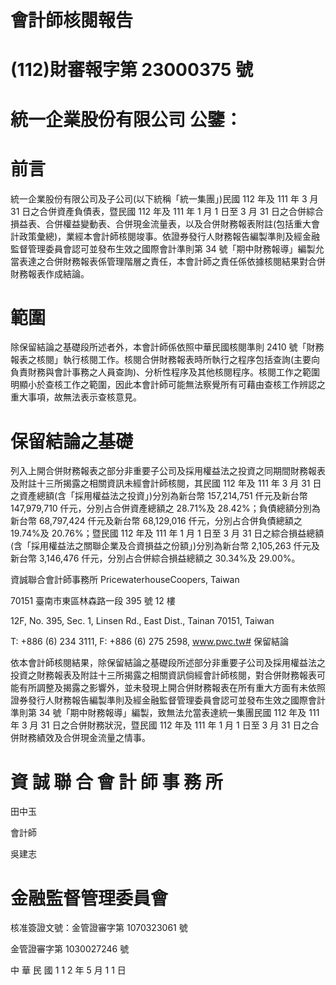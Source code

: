# 會計師核閱報告

# (112)財審報字第 23000375 號

# 統一企業股份有限公司 公鑒：

# 前言

統一企業股份有限公司及子公司(以下統稱「統一集團」)民國 112 年及 111 年 3 月 31 日之合併資產負債表，暨民國 112 年及 111 年 1 月 1 日至 3 月 31 日之合併綜合損益表、合併權益變動表、合併現金流量表，以及合併財務報表附註(包括重大會計政策彙總)，業經本會計師核閱竣事。依證券發行人財務報告編製準則及經金融監督管理委員會認可並發布生效之國際會計準則第 34 號「期中財務報導」編製允當表達之合併財務報表係管理階層之責任，本會計師之責任係依據核閱結果對合併財務報表作成結論。

# 範圍

除保留結論之基礎段所述者外，本會計師係依照中華民國核閱準則 2410 號「財務報表之核閱」執行核閱工作。核閱合併財務報表時所執行之程序包括查詢(主要向負責財務與會計事務之人員查詢)、分析性程序及其他核閱程序。核閱工作之範圍明顯小於查核工作之範圍，因此本會計師可能無法察覺所有可藉由查核工作辨認之重大事項，故無法表示查核意見。

# 保留結論之基礎

列入上開合併財務報表之部分非重要子公司及採用權益法之投資之同期間財務報表及附註十三所揭露之相關資訊未經會計師核閱，其民國 112 年及 111 年 3 月 31 日之資產總額(含「採用權益法之投資」)分別為新台幣 157,214,751 仟元及新台幣 147,979,710 仟元，分別占合併資產總額之 28.71%及 28.42%；負債總額分別為新台幣 68,797,424 仟元及新台幣 68,129,016 仟元，分別占合併負債總額之 19.74%及 20.76%；暨民國 112 年及 111 年 1 月 1 日至 3 月 31 日之綜合損益總額(含「採用權益法之關聯企業及合資損益之份額」)分別為新台幣 2,105,263 仟元及新台幣 3,146,476 仟元，分別占合併綜合損益總額之 30.34%及 29.00%。

資誠聯合會計師事務所 PricewaterhouseCoopers, Taiwan

70151 臺南市東區林森路一段 395 號 12 樓

12F, No. 395, Sec. 1, Linsen Rd., East Dist., Tainan 70151, Taiwan

T: +886 (6) 234 3111, F: +886 (6) 275 2598, www.pwc.tw# 保留結論

依本會計師核閱結果，除保留結論之基礎段所述部分非重要子公司及採用權益法之投資之財務報表及附註十三所揭露之相關資訊倘經會計師核閱，對合併財務報表可能有所調整及揭露之影響外，並未發現上開合併財務報表在所有重大方面有未依照證券發行人財務報告編製準則及經金融監督管理委員會認可並發布生效之國際會計準則第 34 號「期中財務報導」編製，致無法允當表達統一集團民國 112 年及 111 年 3 月 31 日之合併財務狀況，暨民國 112 年及 111 年 1 月 1 日至 3 月 31 日之合併財務績效及合併現金流量之情事。

# 資 誠 聯 合 會 計 師 事 務 所

田中玉

會計師

吳建志

# 金融監督管理委員會

核准簽證文號：金管證審字第 1070323061 號

金管證審字第 1030027246 號

中 華 民 國 1 1 2 年 5 月 1 1 日